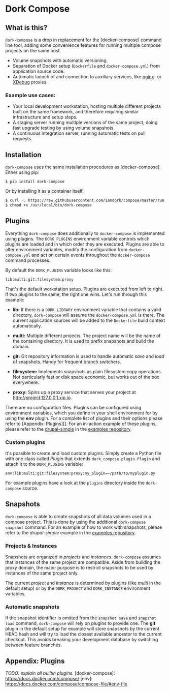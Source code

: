 # Dork Compose

## What is this?
`dork-compose` is a drop in replacement for the [docker-compose] command line tool, adding some convenience features for running multiple compose projects on the same host.

- Volume snapshots with automatic versioning.
- Separation of Docker setup (`Dockerfile` and `docker-compose.yml`) from application source code.
- Automatic launch of and connection to auxiliary services, like [nginx](https://github.com/jwilder/nginx-proxy)- or [XDebug](https://xdebug.org/docs-dbgp.php#just-in-time-debugging-and-debugger-proxies) proxies.

### Example use cases:
- Your local development workstation, hosting multiple different projects built on the same framework, and therefore requiring similar infrastructure and setup steps.
- A staging server running multiple versions of the same project, doing fast upgrade testing by using volume snapshots.
- A continuous integration server, running automatic tests on pull requests.


## Installation
`dork-compose` uses the same installation procedures as [docker-compose].
Either using pip:
```
$ pip install dork-compose
```

Or by installing it as a container itself.

```bash
$ curl -L https://raw.githubusercontent.com/iamdork/compose/master/run.sh > /usr/local/bin/dork-compose
$ chmod +x /usr/local/bin/dork-compose
```

## Plugins

Everything `dork-compose` does additionally to `docker-compose` is implemented using plugins. The `DORK_PLUGINS` environment variable controls which plugins are loaded and in which order they are executed. Plugins are able to alter environment variables, modify the configuration from `docker-compose.yml` and act on certain events throughout the `docker-compose` command processes.

By default the `DORK_PLUGINS` variable looks like this:

```
lib:multi:git:filesystem:proxy
```

That's the default workstation setup. Plugins are executed from left to right. If two plugins to the same, the right one wins.
Let's run through this example:

- **lib:** If there is a `DORK_LIBRARY` environment variable that contains a valid directory, `dork-compose` will assume the `docker-compose.yml` is there. The current application sources will be added to the `Dockerfile` build context automatically.

- **multi:** Multiple different projects. The project name will be the name of the containing directory. It is used to prefix snapshots and build the domain.

- **git:** Git repository information is used to handle automatic *save* and *load* of snapshots. Handy for frequent branch switchers.

- **filesystem:** Implements snapshots as plain filesystem copy operations. Not particularly fast or disk space economic, but works out of the box everywhere.

- **proxy:** Spins up a proxy service that serves your project at http://project.127.0.0.1.xip.io.

There are no configuration files. Plugins can be configured using environment variables, which you define in your shell environment for by using the **env** plugin. For a complete list of plugins and their options please refer to [Appendix: Plugins][]. For an in-action example of these plugins, please refer to the [drupal-simple](https://github.com/iamdork/examples/tree/master/drupal-simple) in the [examples repository](https://github.com/iamdork/examples).


### Custom plugins

It's possible to create and load custom plugins. Simply create a Python file with one class called *Plugin* that extends `dork_compose.plugin.Plugin` and attach it to the `DORK_PLUGINS` variable:

```
env:lib:multi:git:filesystem:proxy:my_plugin=~/path/to/myplugin.py
```

For example plugins have a look at the `plugins` directory inside the `dork-compose` source.

## Snapshots

`dork-compose` is able to create snapshots of all data volumes used in a compose project. This is done by using the additional `dork-compose snapshot` command.
For an example of how to work with snapshots, please refer to the *drupal-simple* example in the [examples repository](https://github.com/iamdork/examples).

### Projects & Instances

Snapshots are organized in  *projects* and *instances*. `dork-compose` assumes that instances of the same project are compatible. Aside from building the proxy domain, the major purpose is to restrict snapshots to be used by instances of the same project only.

The current *project* and *instance* is determined by plugins (like *multi* in the default setup) or by the `DORK_PROJECT` and `DORK_INSTANCE` environment variables.

### Automatic snapshots

If the snapshot identifier is omitted from the `snapshot save` and `snapshot load` command, `dork-compose` will rely on plugins to provide one. The **git** plugin in the default setup for example will store snapshots by the current HEAD hash and will try to load the closest available ancestor to the current checkout. This avoids breaking your development database by switching between feature branches.

## Appendix: Plugins

*TODO: explain all builtin plugins.*
[docker-compose]: https://docs.docker.com/compose/
[env]: https://docs.docker.com/compose/compose-file/#env-file
